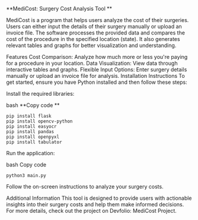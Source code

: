 **MediCost: Surgery Cost Analysis Tool
**

MediCost is a program that helps users analyze the cost of their surgeries. Users can either input the details of their surgery manually or upload an invoice file. The software processes the provided data and compares the cost of the procedure in the specified location (state). It also generates relevant tables and graphs for better visualization and understanding.

Features
Cost Comparison: Analyze how much more or less you're paying for a procedure in your location.
Data Visualization: View data through interactive tables and graphs.
Flexible Input Options: Enter surgery details manually or upload an invoice file for analysis.
Installation Instructions
To get started, ensure you have Python installed and then follow these steps:

Install the required libraries:

bash
**Copy code
**
```
pip install flask
pip install opencv-python
pip install easyocr
pip install pandas
pip install openpyxl
pip install tabulator
```
Run the application:

bash
Copy code
```
python3 main.py
```
Follow the on-screen instructions to analyze your surgery costs.

Additional Information
This tool is designed to provide users with actionable insights into their surgery costs and help them make informed decisions.
For more details, check out the project on Devfolio: MediCost Project.
